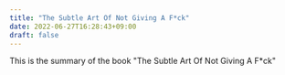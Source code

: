 ```yaml
---
title: "The Subtle Art Of Not Giving A F*ck"
date: 2022-06-27T16:28:43+09:00
draft: false
---
```


This is the summary of the book "The Subtle Art Of Not Giving A F*ck"
